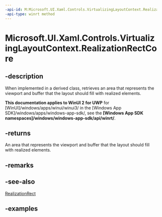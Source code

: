 ```yaml
---
-api-id: M:Microsoft.UI.Xaml.Controls.VirtualizingLayoutContext.RealizationRectCore
-api-type: winrt method
---
```


# Microsoft.UI.Xaml.Controls.VirtualizingLayoutContext.RealizationRectCore

<!--
protected virtual Windows.Foundation.Rect RealizationRectCore ();
-->

## -description

When implemented in a derived class, retrieves an area that represents the viewport and buffer that the layout should fill with realized elements.

**This documentation applies to WinUI 2 for UWP** for [WinUI]/windows/apps/winui/winui3/ in the [Windows App SDK]/windows/apps/windows-app-sdk/, see the **[Windows App SDK namespaces]/windows/windows-app-sdk/api/winrt/**.

## -returns

An area that represents the viewport and buffer that the layout should fill with realized elements.

## -remarks

## -see-also

[RealizationRect](virtualizinglayoutcontext_realizationrect.md)

## -examples

